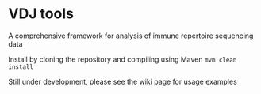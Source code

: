 # VDJ tools

A comprehensive framework for analysis of immune repertoire sequencing data

Install by cloning the repository and compiling using Maven ```mvm clean install```

Still under development, please see the [wiki page](https://github.com/mikessh/vdjtools/wiki) for usage examples